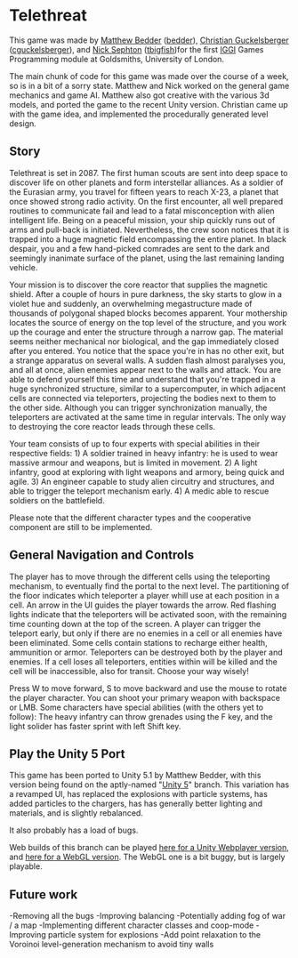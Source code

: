 # Telethreat

This game was made by [Matthew Bedder](http://bedder.co.uk) ([bedder](http://github.com/bedder)), [Christian Guckelsberger](http://ccg.doc.gold.ac.uk/christianguckelsberger/) ([cguckelsberger](http://github.com/cguckelsberger)), and [Nick Sephton](http://www-users.cs.york.ac.uk/~nsephton/) ([tbigfish](http://github.com/tbigfish))for the first [IGGI](http://iggi.org.uk) Games Programming module at Goldsmiths, University of London.

The main chunk of code for this game was made over the course of a week, so is in a bit of a sorry state. Matthew and Nick worked on the general game mechanics and game AI. Matthew also got creative with the various 3d models, and ported the game to the recent Unity version. Christian came up with the game idea, and implemented the procedurally generated level design.

## Story
Telethreat is set in 2087. The first human scouts are sent into deep space to discover life on other planets and form interstellar alliances. As a soldier of the Eurasian army, you travel for fifteen years to reach X-23, a planet that once showed strong radio activity. On the first encounter, all well prepared routines to communicate fail and lead to a fatal misconception with alien intelligent life. Being on a peaceful mission, your ship quickly runs out of arms and pull-back is initiated. Nevertheless, the crew soon notices that it is trapped into a huge magnetic field encompassing the entire planet. In black despair, you and a few hand-picked comrades are sent to the dark and seemingly inanimate surface of the planet, using the last remaining landing vehicle.

Your mission is to discover the core reactor that supplies the magnetic shield. After a couple of hours in pure darkness, the sky starts to glow in a violet hue and suddenly, an overwhelming megastructure made of thousands of polygonal shaped blocks becomes apparent. Your mothership locates the source of energy on the top level of the structure, and you work up the courage and enter the structure through a narrow gap. The material seems neither mechanical nor biological, and the gap immediately closed after you entered. You notice that the space you're in has no other exit, but a strange apparatus on several walls. A sudden flash almost paralyses you, and all at once, alien enemies appear next to the walls and attack. You are able to defend yourself this time and understand that you're trapped in a huge synchronized structure, similar to a supercomputer, in which adjacent cells are connected via teleporters,  projecting the bodies next to them to the other side. Although you can trigger synchronization manually, the teleporters are activated at the same time in regular intervals. The only way to destroying the core reactor leads through these cells.

Your team consists of up to four experts with special abilities in their respective fields: 1) A soldier trained in heavy infantry: he is used to wear massive armour and weapons, but is limited in movement. 2) A light infantry, good at exploring with light weapons and armory, being quick and agile. 3) An engineer capable to study alien circuitry and structures, and able to trigger the teleport mechanism early. 4) A medic able to rescue soldiers on the battlefield.

Please note that the different character types and the cooperative component are still to be implemented.

## General Navigation and Controls
The player has to move through the different cells using the teleporting mechanism, to eventually find the portal to the next level. The partitioning of the floor indicates which teleporter a player whill use at each position in a cell. An arrow in the UI guides the player towards the arrow. Red flashing lights indicate that the teleporters will be activated soon, with the remaining time counting down at the top of the screen. A player can trigger the teleport early, but only if there are no enemies in a cell or all enemies have been eliminated. Some cells contain stations to recharge either health, ammunition or armor. Teleporters can be destroyed both by the player and enemies. If a cell loses all teleporters, entities within will be killed and the cell will be inaccessible, also for transit. Choose your way wisely!

Press W to move forward, S to move backward and use the mouse to rotate the player character. You can shoot your primary weapon with backspace or LMB. Some characters have special abilities (with the others yet to follow): The heavy infantry can throw grenades using the F key, and the light solider has faster sprint with left Shift key.

## Play the Unity 5 Port

This game has been ported to Unity 5.1 by Matthew Bedder, with this version being found on the aptly-named "[Unity 5](https://github.com/bedder/Telethreat/tree/Unity5)" branch. This variation has a revamped UI, has replaced the explosions with particle systems, has added particles to the chargers, has has generally better lighting and materials, and is slightly rebalanced.

It also probably has a load of bugs.

Web builds of this branch can be played [here for a Unity Webplayer version](http://bedder.co.uk/games/telethreat/play), and [here for a WebGL version](http://bedder.co.uk/games/telethreat/play/WebGl). The WebGL one is a bit buggy, but is largely playable.

## Future work
-Removing all the bugs
-Improving balancing
-Potentially adding fog of war / a map
-Implementing different character classes and coop-mode
-Improving particle system for explosions
-Add point relaxation to the Voroinoi level-generation mechanism to avoid tiny walls
